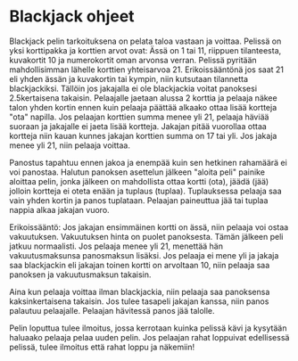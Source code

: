 Blackjack ohjeet
================
Blackjack pelin tarkoituksena on pelata taloa vastaan ja voittaa. Pelissä on yksi korttipakka ja korttien arvot ovat: Ässä on 1 tai 11, riippuen tilanteesta,
kuvakortit 10 ja numerokortit oman arvonsa verran. Pelissä pyritään mahdollisimman lähelle korttien yhteisarvoa 21. Erikoissääntönä jos saat 21 eli yhden ässän
ja kuvakortin tai kympin, niin kutsutaan tilannetta blackjackiksi. Tällöin jos jakajalla ei ole blackjackia voitat panoksesi 2.5kertaisena takaisin.
Pelaajalle jaetaan alussa 2 korttia ja pelaaja näkee talon yhden kortin ennen kuin pelaaja päättää alkaako ottaa lisää kortteja "ota" napilla. Jos pelaajan
korttien summa menee yli 21, pelaaja häviää suoraan ja jakajalle ei jaeta lisää kortteja. Jakajan pitää vuorollaa ottaa kortteja niin kauan kunnes
jakajan korttien summa on 17 tai yli. Jos jakaja menee yli 21, niin pelaaja voittaa.

Panostus tapahtuu ennen jakoa ja enempää kuin sen hetkinen rahamäärä ei voi panostaa. Halutun panoksen asettelun jälkeen "aloita peli" painike aloittaa pelin,
jonka jälkeen on mahdollista ottaa kortti (ota), jäädä (jää) jolloin kortteja ei oteta enään ja tuplaus (tuplaa). Tuplauksessa pelaaja saa vain yhden kortin ja panos tuplataan. Pelaajan paineuttua jää tai tuplaa nappia alkaa jakajan vuoro.

Erikoissääntö: Jos jakajan ensimmäinen kortti on ässä, niin pelaaja voi ostaa vakuutuksen. Vakuutuksen hinta on puolet panoksesta. Tämän jälkeen peli jatkuu normaalisti. Jos pelaaja menee yli 21, menettää hän vakuutusmaksunsa panosmaksun lisäksi. Jos pelaaja ei mene yli ja jakaja saa blackjackin eli jakajan toinen kortti on arvoltaan 10, niin pelaaja saa panoksen ja vakuutusmaksun takaisin.

Aina kun pelaaja voittaa ilman blackjackia, niin pelaaja saa panoksensa kaksinkertaisena takaisin. Jos tulee tasapeli jakajan kanssa, niin panos
palautuu pelaajalle. Pelaajan hävitessä panos jää talolle.

Pelin loputtua tulee ilmoitus, jossa kerrotaan kuinka pelissä kävi ja kysytään haluaako pelaaja pelaa uuden pelin. Jos pelaajan rahat loppuivat
edellisessä pelissä, tulee ilmoitus että rahat loppu ja näkemiin!
